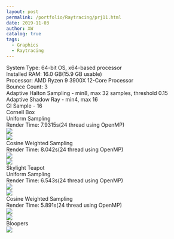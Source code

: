 ```yaml
---
layout: post
permalink: /portfolio/Raytracing/prj11.html
date: 2019-11-03
author: XW
catalog: true
tags:
  - Graphics
  - Raytracing
---
```


<div>System Type: 64-bit OS, x64-based processor</div>
<div>Installed RAM: 16.0 GB(15.9 GB usable)</div>
<div>Processor: AMD Ryzen 9 3900X 12-Core Processor</div>
<div>Bounce Count: 3</div>
<div>Adaptive Halton Sampling - min8, max 32 samples, threshold 0.15</div>
<div>Adaptive Shadow Ray - min4, max 16</div>
<div>GI Sample - 16</div>
<div>Cornell Box</div>
<div>Uniform Sampling</div>
<div>Render Time: 7.9315s(24 thread using OpenMP)</div>
<div>
    <img src="{{site.url}}/portfolio/Raytracing/prj11_uniform.png" class="post-image" />
<div>
<div>
    <img src="{{site.url}}/portfolio/Raytracing/prj11C_uniform.png" class="post-image" />
<div>
<div>Cosine Weighted Sampling</div>
<div>Render Time: 8.042s(24 thread using OpenMP)</div>
<div>
    <img src="{{site.url}}/portfolio/Raytracing/prj11_cosine.png" class="post-image" />
<div>
<div>
    <img src="{{site.url}}/portfolio/Raytracing/prj11C_cosine.png" class="post-image" />
<div>
<div>Skylight Teapot</div>
<div>Uniform Sampling</div>
<div>Render Time: 6.543s(24 thread using OpenMP)</div>
<div>
    <img src="{{site.url}}/portfolio/Raytracing/test11_uniform.png" class="post-image" />
<div>
<div>
    <img src="{{site.url}}/portfolio/Raytracing/test11C_uniform.png" class="post-image" />
<div>
<div>Cosine Weighted Sampling</div>
<div>Render Time: 5.891s(24 thread using OpenMP)</div>
<div>
    <img src="{{site.url}}/portfolio/Raytracing/test11_cosine.png" class="post-image" />
<div>
<div>
    <img src="{{site.url}}/portfolio/Raytracing/test11C_cosine.png" class="post-image" />
<div>
<div>Bloopers</div>
<div>
    <img src="{{site.url}}/portfolio/Raytracing/prj11_bug1.png" class="post-image" />
<div>